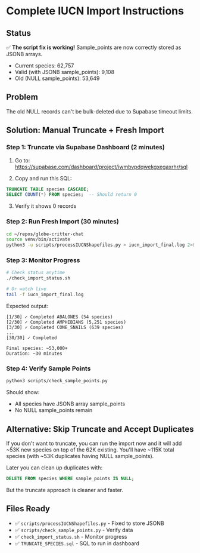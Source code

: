 # Complete IUCN Import Instructions

## Status
✅ **The script fix is working!** Sample_points are now correctly stored as JSONB arrays.

- Current species: 62,757
- Valid (with JSONB sample_points): 9,108
- Old (NULL sample_points): 53,649

## Problem
The old NULL records can't be bulk-deleted due to Supabase timeout limits.

## Solution: Manual Truncate + Fresh Import

### Step 1: Truncate via Supabase Dashboard (2 minutes)

1. Go to: https://supabase.com/dashboard/project/iwmbvpdqwekgxegaxrhr/sql

2. Copy and run this SQL:
```sql
TRUNCATE TABLE species CASCADE;
SELECT COUNT(*) FROM species;  -- Should return 0
```

3. Verify it shows 0 records

### Step 2: Run Fresh Import (30 minutes)

```bash
cd ~/repos/globe-critter-chat
source venv/bin/activate
python3 -u scripts/processIUCNShapefiles.py > iucn_import_final.log 2>&1 &
```

### Step 3: Monitor Progress

```bash
# Check status anytime
./check_import_status.sh

# Or watch live
tail -f iucn_import_final.log
```

Expected output:
```
[1/30] ✓ Completed ABALONES (54 species)
[2/30] ✓ Completed AMPHIBIANS (5,251 species)
[3/30] ✓ Completed CONE_SNAILS (639 species)
...
[30/30] ✓ Completed

Final species: ~53,000+
Duration: ~30 minutes
```

### Step 4: Verify Sample Points

```bash
python3 scripts/check_sample_points.py
```

Should show:
- All species have JSONB array sample_points
- No NULL sample_points remain

## Alternative: Skip Truncate and Accept Duplicates

If you don't want to truncate, you can run the import now and it will add ~53K new species on top of the 62K existing. You'll have ~115K total species (with ~53K duplicates having NULL sample_points).

Later you can clean up duplicates with:
```sql
DELETE FROM species WHERE sample_points IS NULL;
```

But the truncate approach is cleaner and faster.

## Files Ready
- ✅ `scripts/processIUCNShapefiles.py` - Fixed to store JSONB
- ✅ `scripts/check_sample_points.py` - Verify data
- ✅ `check_import_status.sh` - Monitor progress
- ✅ `TRUNCATE_SPECIES.sql` - SQL to run in dashboard
